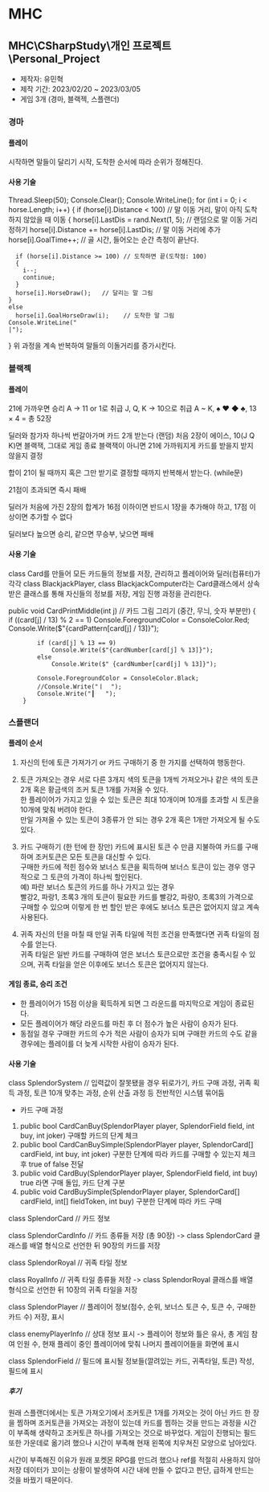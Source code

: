 # MHC

## MHC\CSharpStudy\개인 프로젝트\Personal_Project
- 제작자: 유민혁
- 제작 기간: 2023/02/20 ~ 2023/03/05
- 게임 3개 (경마, 블랙젝, 스플랜더)

### 경마
#### 플레이
시작하면 말들이 달리기 시작, 도착한 순서에 따라 순위가 정해진다.

#### 사용 기술

  Thread.Sleep(50);
  Console.Clear();
  Console.WriteLine();
  for (int i = 0; i < horse.Length; i++)
  {
    if (horse[i].Distance < 100)    // 말 이동 거리, 말이 아직 도착하지 않았을 때 이동
    {
      horse[i].LastDis = rand.Next(1, 5);   // 랜덤으로 말 이동 거리 정하기
      horse[i].Distance += horse[i].LastDis;    // 말 이동 거리에 추가
      horse[i].GoalTime++;          // 골 시간, 들어오는 순간 측정이 끝난다.

      if (horse[i].Distance >= 100) // 도착하면 끝(도착점: 100)
      {
        i--;
        continue;
      }
      horse[i].HorseDraw();   // 달리는 말 그림
    }
    else
      horse[i].GoalHorseDraw(i);    // 도착한 말 그림
    Console.WriteLine("                                                                                                         |");
  }
위 과정을 계속 반복하여 말들의 이돌거리를 증가시킨다.


### 블랙젝
#### 플레이
21에 가까우면 승리
A -> 11 or 1로 취급
J, Q, K -> 10으로 취급
A ~ K, ♠︎ ♥︎ ◆ ♣︎, 13 × 4 = 총 52장

딜러와 참가자 하나씩 번갈아가며 카드 2개 받는다 (랜덤)
처음 2장이 에이스, 10(J Q K)면 블랙잭, 그대로 게임 종료
블랙잭이 아니면 21에 가까워지게 카드를 받을지 받지 않을지 결정

합이 21이 될 때까지 혹은 그만 받기로 결정할 때까지 반복해서 받는다. (while문)

21점이 초과되면 즉시 패배

딜러가 처음에 가진 2장의 합계가 16점 이하이면 
반드시 1장을 추가해야 하고, 17점 이상이면 추가할 수 없다

딜러보다 높으면 승리, 같으면 무승부, 낮으면 패배

#### 사용 기술
class Card를 만들어 모든 카드들의 정보를 저장, 관리하고
플레이어와 딜러(컴퓨터)가 각각 class BlackjackPlayer, class BlackjackComputer라는 Card클래스에서 상속받은 클래스를 통해 자신들의 정보를 저장, 게임 진행 과정을 관리한다.

public void CardPrintMiddle(int j)          // 카드 그림 그리기 (중간, 무늬, 숫자 부분만)
        {
            if ((card[j] / 13) % 2 == 1)
                Console.ForegroundColor = ConsoleColor.Red;
            Console.Write($"{cardPattern[card[j] / 13]}");

            if (card[j] % 13 == 9)
                Console.Write($"{cardNumber[card[j] % 13]}");
            else
                Console.Write($" {cardNumber[card[j] % 13]}");

            Console.ForegroundColor = ConsoleColor.Black;
            //Console.Write("ㅣ  ");
            Console.Write("┃   ");
        }


### 스플랜더
#### 플레이 순서
1. 자신의 턴에 토큰 가져가기 or 카드 구매하기 중 한 가지를 선택하여 행동한다.

2. 토큰 가져오는 경우
  서로 다른 3개지 색의 토큰을 1개씩 가져오거나 같은 색의 토큰 2개 혹은 황금색의 조커 토큰 1개를 가져올 수 있다.\
	한 플레이어가 가지고 있을 수 있는 토큰은 최대 10개이며 10개를 초과할 시 토큰을 10개에 맞춰 버려야 한다.\
	만일 가져올 수 있는 토큰이 3종류가 안 되는 경우 2개 혹은 1개만 가져오게 될 수도 있다.

3. 카드 구매하기 (한 턴에 한 장만)
	카드에 표시된 토큰 수 만큼 지불하여 카드를 구매하며 조커토큰은 모든 토큰을 대신할 수 있다.\
	구매한 카드에 적힌 점수와 보너스 토큰을 획득하며 보너스 토큰이 있는 경우 영구적으로 그 토큰의 가격이 하나씩 할인된다.\
	예) 파란 보너스 토큰의 카드를 하나 가지고 있는 경우 \
	빨강2, 파랑1, 초록3 개의 토큰이 필요한 카드를 빨강2, 파랑0, 초록3의 가격으로 
	구매할 수 있으며 이렇게 한 번 할인 받은 후에도 보너스 토큰은 없어지지 않고 계속 사용된다.

4. 귀족
	자신의 턴을 마칠 때 만일 귀족 타일에 적힌 조건을 만족했다면 귀족 타일의 점수를 얻는다.\
	귀족 타일은 일반 카드를 구매하여 얻은 보너스 토큰으로만 조건을 충족시킬 수 있으며, 귀족 타일을 얻은 이후에도 보너스 토큰은 없어지지 않는다.

#### 게임 종료, 승리 조건
 - 한 플레이어가 15점 이상을 획득하게 되면 그 라운드를 마지막으로 게임이 종료된다.
 - 모든 플레이어가 해당 라운드를 마친 후 더 점수가 높은 사람이 승자가 된다.
 - 동점일 경우 구매한 카드의 수가 적은 사람이 승자가 되며 구매한 카드의 수도 같을 경우에는 플레이를 더 늦게 시작한 사람이 승자가 된다.

#### 사용 기술
class SplendorSystem    // 입력값이 잘못됐을 경우 뒤로가기, 카드 구매 과정, 귀족 획득 과정, 토큰 10개 맞추는 과정, 순위 산출 과정 등 전반적인 시스템 묶어둠
 - 카드 구매 과정
 1. public bool CardCanBuy(SplendorPlayer player, SplendorField field, int buy, int joker) 구매할 카드의 단계 체크
 2. public bool CardCanBuySimple(SplendorPlayer player, SplendorCard[] cardField, int buy,  int joker) 구분한 단계에 따라 카드를 구매할 수 있는지 체크 후 true of false 전달
 3. public void CardBuy(SplendorPlayer player, SplendorField field, int buy) true 라면 구매 돌입, 카드 단계 구분
 4. public void CardBuySimple(SplendorPlayer player, SplendorCard[] cardField, int[] fieldToken, int buy) 구분한 단계에 따라 카드 구매

class SplendorCard      // 카드 정보

class SplendorCardInfo  // 카드 종류들 저장 (총 90장)  -> class SplendorCard 클래스를 배열 형식으로 선언한 뒤 90장의 카드를 저장

class SplendorRoyal     // 귀족 타일 정보

class RoyalInfo         // 귀족 타일 종류들 저장  -> class SplendorRoyal 클래스를 배열 형식으로 선언한 뒤 10장의 귀족 타일을 저장

class SplendorPlayer    // 플레이어 정보(점수, 순위, 보너스 토큰 수, 토큰 수, 구매한 카드 수) 저장, 표시

class enemyPlayerInfo   // 상대 정보 표시  -> 플레이어 정보와 틀은 유사, 총 게임 참여 인원 수, 현재 플레이 중인 플레이어에 맞춰 나머지 플레이어들을 화면에 표시

class SplendorField     // 필드에 표시될 정보들(깔려있는 카드, 귀족타일, 토큰) 작성, 필드에 표시

##### 후기
원래 스플랜더에서는 토큰 가져오기에서 조커토큰 1개를 가져오는 것이 아닌 카드 한 장을 찜하며 조커토큰을 가져오는 과정이 있는데
카드를 찜하는 것을 만드는 과정을 시간이 부족해 생략하고 조커토큰 하나를 가져오는 것으로 바꾸었다.
게임이 진행되는 필드 또한 가운데로 옮기려 했으나 시간이 부족해 현재 왼쪽에 치우쳐진 모양으로 남아있다. 

시간이 부족해진 이유가 원래 포켓몬 RPG를 만드려 했으나 ref를 적절히 사용하지 않아 저장 데이터가 꼬이는 상황이 발생하여 시간 내에 만들 수 없다고 판단, 급하게 만드는 것을 바꿨기 때문이다.


